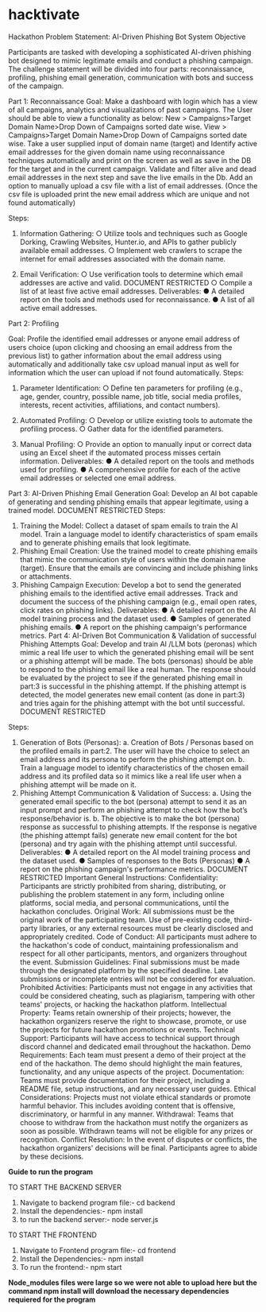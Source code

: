 # hacktivate

Hackathon Problem Statement: AI-Driven Phishing Bot
System
Objective

Participants are tasked with developing a sophisticated AI-driven phishing bot designed to
mimic legitimate emails and conduct a phishing campaign. The challenge statement will be
divided into four parts: reconnaissance, profiling, phishing email generation,
communication with bots and success of the campaign.


Part 1: Reconnaissance
Goal:
Make a dashboard with login which has a view of all campaigns, analytics and visualizations of
past campaigns.
The User should be able to view a functionality as below:
New > Campaigns>Target Domain Name>Drop Down of Campaigns sorted date wise.
View > Campaigns>Target Domain Name>Drop Down of Campaigns sorted date wise.
Take a user supplied input of domain name (target) and Identify active email addresses for the
given domain name using reconnaissance techniques automatically and print on the screen as
well as save in the DB for the target and in the current campaign. Validate and filter alive and
dead email addresses in the next step and save the live emails in the Db.
Add an option to manually upload a csv file with a list of email addresses.
(Once the csv file is uploaded print the new email address which are unique and not found
automatically)

Steps:
1. Information Gathering:
○ Utilize tools and techniques such as Google Dorking, Crawling Websites,
Hunter.io, and APIs to gather publicly available email addresses.
○ Implement web crawlers to scrape the internet for email addresses associated
with the domain name.

2. Email Verification:
○ Use verification tools to determine which email addresses are active and valid.
DOCUMENT RESTRICTED
○ Compile a list of at least five active email addresses.
Deliverables:
● A detailed report on the tools and methods used for reconnaissance.
● A list of all active email addresses.


Part 2: Profiling

Goal:
Profile the identified email addresses or anyone email address of users choice (upon clicking
and choosing an email address from the previous list) to gather information about the email
address using automatically and additionally take csv upload manual input as well for
information which the user can upload if not found automatically.
Steps:

1. Parameter Identification:
○ Define ten parameters for profiling (e.g., age, gender, country, possible name, job
title, social media profiles, interests, recent activities, affiliations, and contact
numbers).

2. Automated Profiling:
○ Develop or utilize existing tools to automate the profiling process.
○ Gather data for the identified parameters.
3. Manual Profiling:
○ Provide an option to manually input or correct data using an Excel sheet if the
automated process misses certain information.
Deliverables:
● A detailed report on the tools and methods used for profiling.
● A comprehensive profile for each of the active email addresses or selected one email
address.


Part 3: AI-Driven Phishing Email Generation
Goal:
Develop an AI bot capable of generating and sending phishing emails that appear legitimate,
using a trained model.
DOCUMENT RESTRICTED
Steps:
1. Training the Model:
Collect a dataset of spam emails to train the AI model.
Train a language model to identify characteristics of spam emails and to generate
phishing emails that look legitimate.
2. Phishing Email Creation:
Use the trained model to create phishing emails that mimic the communication style of
users within the domain name (target).
Ensure that the emails are convincing and include phishing links or attachments.
3. Phishing Campaign Execution:
Develop a bot to send the generated phishing emails to the identified active email
addresses.
Track and document the success of the phishing campaign (e.g., email open rates, click
rates on phishing links).
Deliverables:
● A detailed report on the AI model training process and the dataset used.
● Samples of generated phishing emails.
● A report on the phishing campaign's performance metrics.
Part 4: AI-Driven Bot Communication & Validation of successful Phishing
Attempts
Goal:
Develop and train AI /LLM bots (peronas) which mimic a real life user to which the generated
phishing email will be sent or a phishing attempt will be made.
The bots (personas) should be able to respond to the phishing email like a real human. The
response should be evaluated by the project to see if the generated phishing email in part:3 is
successful in the phishing attempt.
If the phishing attempt is detected, the model generates new email content (as done in part:3)
and tries again for the phishing attempt with the bot until successful.
DOCUMENT RESTRICTED

Steps:
1. Generation of Bots (Personas):
a. Creation of Bots / Personas based on the profiled emails in part:2. The user will
have the choice to select an email address and its persona to perform the
phishing attempt on.
b. Train a language model to identify characteristics of the chosen email address
and its profiled data so it mimics like a real life user when a phishing attempt will
be made on it.
2. Phishing Attempt Communication & Validation of Success:
a. Using the generated email specific to the bot (persona) attempt to send it as an
input prompt and perform an phishing attempt to check how the bot’s
response/behavior is.
b. The objective is to make the bot (persona) response as successful to phishing
attempts. If the response is negative (the phishing attempt fails) generate new
email content for the bot (persona) and try again with the phishing attempt until
successful.
Deliverables:
● A detailed report on the AI model training process and the dataset used.
● Samples of responses to the Bots (Personas)
● A report on the phishing campaign's performance metrics.
DOCUMENT RESTRICTED
Important General Instructions:
Confidentiality: Participants are strictly prohibited from sharing, distributing, or publishing the
problem statement in any form, including online platforms, social media, and personal
communications, until the hackathon concludes.
Original Work: All submissions must be the original work of the participating team. Use of
pre-existing code, third-party libraries, or any external resources must be clearly disclosed and
appropriately credited.
Code of Conduct: All participants must adhere to the hackathon's code of conduct, maintaining
professionalism and respect for all other participants, mentors, and organizers throughout the
event.
Submission Guidelines: Final submissions must be made through the designated platform by
the specified deadline. Late submissions or incomplete entries will not be considered for
evaluation.
Prohibited Activities: Participants must not engage in any activities that could be considered
cheating, such as plagiarism, tampering with other teams' projects, or hacking the hackathon
platform.
Intellectual Property: Teams retain ownership of their projects; however, the hackathon
organizers reserve the right to showcase, promote, or use the projects for future hackathon
promotions or events.
Technical Support: Participants will have access to technical support through discord channel
and dedicated email throughout the hackathon.
Demo Requirements: Each team must present a demo of their project at the end of the
hackathon. The demo should highlight the main features, functionality, and any unique aspects
of the project.
Documentation: Teams must provide documentation for their project, including a README file,
setup instructions, and any necessary user guides.
Ethical Considerations: Projects must not violate ethical standards or promote harmful
behavior. This includes avoiding content that is offensive, discriminatory, or harmful in any
manner.
Withdrawal: Teams that choose to withdraw from the hackathon must notify the organizers as
soon as possible. Withdrawn teams will not be eligible for any prizes or recognition.
Conflict Resolution: In the event of disputes or conflicts, the hackathon organizers' decisions
will be final. Participants agree to abide by these decisions.

**Guide to run the program**

TO START THE BACKEND SERVER

1. Navigate to backend program file:-
   cd backend
2. Install the dependencies:-
   npm install
3. to run the backend server:-
   node server.js
   
T0 START THE FRONTEND

1. Navigate to Frontend program file:- 
   cd frontend
2. Install the Dependencies:-
   npm install
3. To run the frontend:-
   npm start

**Node_modules files were large so we were not able to upload here but the command npm install will download the necessary dependencies requiered for the program**
   

